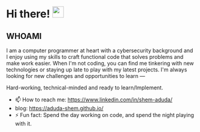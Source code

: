 
# Hi there! <img src="https://github.com/TheDudeThatCode/TheDudeThatCode/blob/master/Assets/Hi.gif" width="30" />

## WHOAMI 
<p>  
I am a computer programmer at heart with a cybersecurity background and I enjoy using my skills to craft functional code that solves problems and make work easier.
When I'm not coding, you can find me tinkering with new technologies or staying up late to play with my latest projects. I'm always looking for new challenges and opportunities to learn
—
  
Hard-working, technical-minded and ready to learn/Implement.
</p>

- 📫 How to reach me: https://www.linkedin.com/in/shem-aduda/
- blog: https://aduda-shem.github.io/
- ⚡ Fun fact: Spend the day working on code, and spend the night playing with it.
